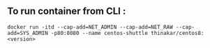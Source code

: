## To run container from CLI :

```
docker run -itd --cap-add=NET_ADMIN --cap-add=NET_RAW --cap-add=SYS_ADMIN -p80:8080 --name centos-shuttle thinakar/centos8:<version>
```